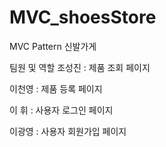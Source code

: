 # MVC_shoesStore
MVC Pattern 신발가게 

 팀원 및 역할
조성진 : 제품 조회 페이지

이천영 : 제품 등록 페이지

이 휘 : 사용자 로그인 페이지

이광영 : 사용자 회원가입 페이지
